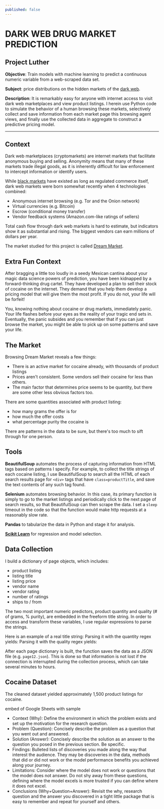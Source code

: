 ```yaml
---
published: false
---
```

# DARK WEB DRUG MARKET PREDICTION

## Project Luther

**Objective**: Train models with machine learning to predict a continuous numeric variable from a web-scraped data set.

**Subject**: price distributions on the hidden markets of the [dark web](https://en.wikipedia.org/wiki/Dark_web).

**Description**: It is remarkably easy for anyone with internet access to visit dark web marketplaces and view product listings. I herein use Python code to simulate the behavior of a human browsing these markets, selectively collect and save information from each market page this browsing agent views, and finally use the collected data in aggregate to construct a predictive pricing model. 

---
    
  
## Context
Dark web marketplaces (cryptomarkets) are internet markets that facilitate anonymous buying and selling. Anonymity means that many of these markets trade illegal goods, as it is inherently difficult for law enforcement to intercept information or identify users. 

While [black markets](https://en.wikipedia.org/wiki/Black_market) have existed as long as regulated commerce itself, dark web markets were born somewhat recently when 4 technologies combined:

* Anonymous internet browsing (e.g. Tor and the Onion network)
* Virtual currencies (e.g. Bitcoin)
* Escrow (conditional money transfer)
* Vendor feedback systems (Amazon.com-like ratings of sellers)

Total cash flow through dark web markets is hard to estimate, but indicators show it as substantial and rising. The biggest vendors can earn millions of dollars per year.

The market studied for this project is called [Dream Market](https://www.deepdotweb.com/marketplace-directory/listing/dream-market/).

## Extra Fun Context

After bragging a little too loudly in a seedy Mexican cantina about your magic data science powers of prediction, you have been kidnapped by a forward-thinking drug cartel. They have developed a plan to sell their stock of cocaine on the internet. They demand that you help them develop a pricing model that will give them the most profit. If you do not, your life will be forfeit!

You, knowing nothing about cocaine or drug markets, immediately panic. Your life flashes before your eyes as the reality of your tragic end sets in. Eventually, the panic subsides and you remember that if you can just browse the market, you might be able to pick up on some patterns and save your life.

## The Market

Browsing Dream Market reveals a few things:

* There is an active market for cocaine already, with thousands of product listings
* Prices aren't consistent. Some vendors sell their cocaine for less than others.
* The main factor that determines price seems to be quantity, but there are some other less obvious factors too.

There are some quantities associated with product listing:
* how many grams the offer is for
* how much the offer costs
* what percentage purity the cocaine is

There are patterns in the data to be sure, but there's too much to sift through for one person. 


## Tools

**BeautifulSoup** automates the process of capturing information from HTML tags based on patterns I specify. For example, to collect the title strings of each cocaine listing, I use BeautifulSoup to search all the HTML of each search results page for `<div>` tags that have `class=productTitle`, and save the text contents of any such tag found.

**Selenium** automates browsing behavior. In this case, its primary function is simply to go to the market listings and periodically click to the next page of search results, so that BeautifulSoup can then scrape the data. I set a `sleep` timeout in the code so that the function would make http requests at a reasonably slow rate.

**Pandas** to tabularize the data in Python and stage it for analysis.

[**Scikit Learn**](http://scikit-learn.org/stable/) for regression and model selection.


## Data Collection

I build a dictionary of page objects, which includes:
* product listing
 * listing title
 * listing price
 * vendor name
 * vendor rating
 * number of ratings
 * ships to / from

The two most important numeric predictors, product quantity and quality (# of grams, % purity), are embedded in the freeform title string. In order to access and transform these variables, I use regular expressions to parse the strings.

Here is an example of a real title string:
Parsing it with the quantity regex yields:
Parsing it with the quality regex yields: 

After each page dictionary is built, the function saves the data as a JSON file (e.g. `page12.json`). This is done so that information is not lost if the connection is interrupted during the collection process, which can take several minutes to hours.

## Cocaine Dataset

The cleaned dataset yielded approximately 1,500 product listings for cocaine. 

embed of Google Sheets with sample




- Context (Why): Define the environment in which the problem exists and set up the motivation for the research question.
- Problem (Question): Concisely describe the problem as a question that you went out and answered.
- Solution (Answer): Concisely describe the solution as an answer to the question you posed in the previous section. Be specific.
- Findings: Bulleted lists of discoveries you made along the way that interest the audience. They may be discoveries in the data, methods that did or did not work or the model performance benefits you achieved along your journey.
- Limitations: Consider where the model does not work or questions that the model does not answer. Do not shy away from these questions, defining where the model excels is more trusted if you can define where it does not excel.
- Conclusions (Why+Question+Answer): Revisit the why, research question and the answer you discovered in a tight little package that is easy to remember and repeat for yourself and others.

